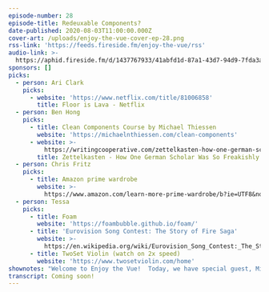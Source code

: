 ```yaml
---
episode-number: 28
episode-title: Redeuxable Components?
date-published: 2020-08-03T11:00:00.000Z
cover-art: /uploads/enjoy-the-vue-cover-ep-28.png
rss-link: 'https://feeds.fireside.fm/enjoy-the-vue/rss'
audio-link: >-
  https://aphid.fireside.fm/d/1437767933/41abfd1d-87a1-43d7-94d9-7fda3a5120e1/dffa23b6-3e39-49b8-9e2e-41dc4e347210.mp3
sponsors: []
picks:
  - person: Ari Clark
    picks:
      - website: 'https://www.netflix.com/title/81006858'
        title: Floor is Lava - Netflix
  - person: Ben Hong
    picks:
      - title: Clean Components Course by Michael Thiessen
        website: 'https://michaelnthiessen.com/clean-components'
      - website: >-
          https://writingcooperative.com/zettelkasten-how-one-german-scholar-was-so-freakishly-productive-997e4e0ca125
        title: Zettelkasten - How One German Scholar Was So Freakishly Productive
  - person: Chris Fritz
    picks:
      - title: Amazon prime wardrobe
        website: >-
          https://www.amazon.com/learn-more-prime-wardrobe/b?ie=UTF8&node=16122413011
  - person: Tessa
    picks:
      - title: Foam
        website: 'https://foambubble.github.io/foam/'
      - title: 'Eurovision Song Contest: The Story of Fire Saga'
        website: >-
          https://en.wikipedia.org/wiki/Eurovision_Song_Contest:_The_Story_of_Fire_Saga
      - title: TwoSet Violin (watch on 2x speed)
        website: 'https://www.twosetviolin.com/home'
shownotes: "Welcome to Enjoy the Vue!  Today, we have special guest, Michael Thiessen, a developer at Vidyard.  He also writes a lot about Vue on his blog and creates courses and videos. We will find out how Michael got started with Vue and what his motivation was. We will discuss reusable components, what it means to have a clean versus a reusable component, gold plating, Dunning-Kruger effect, and when to use provide and inject.”  Chris gives a really useful tip on what he does when he refactors components. Have you heard of “The 6 Levels of Reusability?”  Download this episode now to find out more! \n\n## Outline\n[00:00:45] Michael talks about his blog and how he got started with Vue, what his motivation was, and what his first blog post was about. \n\n[00:03:21] Reusable components is discussed as well as the biggest pain points that people run into when creating reusable components and what people responded most to. \n \n[00:08:16] Tessa asks Michael how would we know when you would reach for something like this inheritable slot in slot solution, since it his recent newsletters he talks about the idea of 6 levels of reusability and is this a tool that developers can use? He also tells us what the process was like to identify the architecture patterns and how he came up with that. \n\n[00:10:02] Michael tells what it means it means to have a component that is clean versus a reusable component. \n\n[00:14:50] Tessa wants to know how Michael comes up with his ideas and she refers to talk he did at VueConf Toronto 2019.\n\n[00:16:38] Chris asks Michael what patterns he’s used in the past that he most regrets. He also tells us why middleware was such a headache after he implemented it. \n\n[00:19:53] Michael tells us the component he’s been responsible for that he’s regretted the most. He mentions a blog post he wrote about this. He also mentions the gold plating syndrome. \n\n[00:27:19] Tessa asks Michael if she was a developer coming into a project and thinking I want to build a library, how do I decide what works for me or how do I find a balance there?\n\n[00:33:19] Chris gives us a really useful tip when he refactors components. \n\n[00:42:53] Tessa wants to know when Michael’s blog post will come out about when to use provide and inject and how it’s different from dependency injection. \n\n[00:47:30] We wrap up here by finding out where you can find Michael on the internet.\n\nMicheal's pick:\n- [Kobo e-Reader](https://us.kobobooks.com/)\n\nResources mentioned\n- [Michael Thiessen-Twitter](https://twitter.com/MichaelThiessen?ref_src=twsrc%255Egoogle%257Ctwcamp%255Eserp%257Ctwgr%255Eauthor)\n- [Michael Thiessen](https://michaelnthiessen.com/)\_\n- [Michael’s Medium Blog Post-“Checklist for Writing Highly Reusable Components in React and Vue](https://medium.com/hackernoon/checklist-for-writing-highly-reusable-components-in-react-and-vue-531f963864bd).”\n- [“The Paradox of Abstraction: When Good Code is Bad Code” by Michael Thiessen](https://michaelnthiessen.com/paradox-of-abstraction)\n- [Dunning-Kruger effect](https://en.wikipedia.org/wiki/Dunning%E2%80%93Kruger_effect)\n- [Gold plating (project management)](https://en.wikipedia.org/wiki/Gold_plating_(project_management)#:~:text=From%2520Wikipedia%252C%2520the%2520free%2520encyclopedia,the%2520point%2520of%2520diminishing%2520returns.)\n- [Provide/Inject Have Nothing to Do With Dependency Injection by Michael Thiessen](https://michaelnthiessen.com/provide-inject-not-dependency-injection/)"
transcript: Coming soon!
---
```

